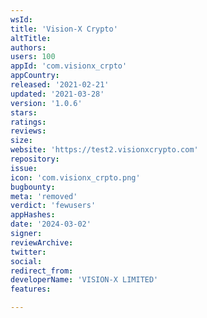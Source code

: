```yaml
---
wsId: 
title: 'Vision-X Crypto'
altTitle: 
authors: 
users: 100
appId: 'com.visionx_crpto'
appCountry: 
released: '2021-02-21'
updated: '2021-03-28'
version: '1.0.6'
stars: 
ratings: 
reviews: 
size: 
website: 'https://test2.visionxcrypto.com'
repository: 
issue: 
icon: 'com.visionx_crpto.png'
bugbounty: 
meta: 'removed'
verdict: 'fewusers'
appHashes: 
date: '2024-03-02'
signer: 
reviewArchive: 
twitter: 
social: 
redirect_from: 
developerName: 'VISION-X LIMITED'
features: 

---
```


